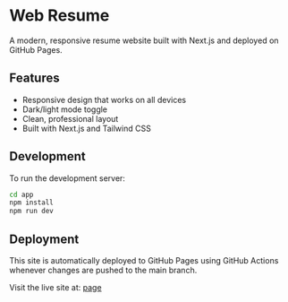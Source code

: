 # Web Resume

A modern, responsive resume website built with Next.js and deployed on GitHub Pages.

## Features

- Responsive design that works on all devices
- Dark/light mode toggle
- Clean, professional layout
- Built with Next.js and Tailwind CSS

## Development

To run the development server:

```bash
cd app
npm install
npm run dev
```

## Deployment

This site is automatically deployed to GitHub Pages using GitHub Actions whenever changes are pushed to the main branch.

Visit the live site at: [page](https://blakelin-lsy.github.io/web-resume-chatllm/)
